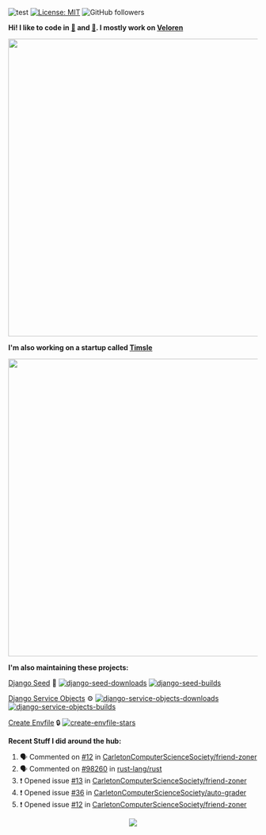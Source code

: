 ![test](https://hits.seeyoufarm.com/api/count/incr/badge.svg?url=https://github.com/AngelOnFira)
[![License: MIT](https://img.shields.io/badge/License-MIT-yellow.svg)](https://opensource.org/licenses/MIT)
![GitHub followers](https://img.shields.io/github/followers/angelonfira?style=social)

**Hi! I like to code in [:crab:](https://www.rust-lang.org/) and [:snake:](https://www.python.org/). I mostly work on [Veloren](https://veloren.net)**

<p align="center">
  <img width="600" src="https://media.discordapp.net/attachments/444005079410802699/730566298073038949/rsz_5f0656b6aa176.png">
</p>

**I'm also working on a startup called [Timsle](https://timsle.com)**

<p align="center">
  <img width="600" src="https://media.discordapp.net/attachments/444005079410802699/730566842674053130/rsz_5f0657242abb4.png">
</p>

**I'm also maintaining these projects:**

[Django Seed](https://github.com/Brobin/django-seed)
:seedling:
[![django-seed-downloads](https://pepy.tech/badge/django-seed)](https://pepy.tech/project/django-seed)
[![django-seed-builds](https://github.com/Brobin/django-seed/workflows/Test/badge.svg)](https://github.com/Brobin/django-seed)

[Django Service Objects](https://github.com/mixxorz/django-service-objects)
:gear:
[![django-service-objects-downloads](https://pepy.tech/badge/django-service-objects)](https://pepy.tech/project/django-service-objects)
[![django-service-objects-builds](https://github.com/mixxorz/django-service-objects/actions/workflows/test.yml/badge.svg)](https://github.com/mixxorz/django-service-objects/actions/workflows/test.yml)

[Create Envfile](https://github.com/SpicyPizza/create-envfile)
:lock:
[![create-envfile-stars](https://img.shields.io/github/stars/SpicyPizza/create-envfile?style=social)](https://github.com/SpicyPizza/create-envfile)

**Recent Stuff I did around the hub:**

<!--START_SECTION:activity-->
1. 🗣 Commented on [#12](https://github.com/CarletonComputerScienceSociety/friend-zoner/issues/12) in [CarletonComputerScienceSociety/friend-zoner](https://github.com/CarletonComputerScienceSociety/friend-zoner)
2. 🗣 Commented on [#98260](https://github.com/rust-lang/rust/issues/98260) in [rust-lang/rust](https://github.com/rust-lang/rust)
3. ❗️ Opened issue [#13](https://github.com/CarletonComputerScienceSociety/friend-zoner/issues/13) in [CarletonComputerScienceSociety/friend-zoner](https://github.com/CarletonComputerScienceSociety/friend-zoner)
4. ❗️ Opened issue [#36](https://github.com/CarletonComputerScienceSociety/auto-grader/issues/36) in [CarletonComputerScienceSociety/auto-grader](https://github.com/CarletonComputerScienceSociety/auto-grader)
5. ❗️ Opened issue [#12](https://github.com/CarletonComputerScienceSociety/friend-zoner/issues/12) in [CarletonComputerScienceSociety/friend-zoner](https://github.com/CarletonComputerScienceSociety/friend-zoner)
<!--END_SECTION:activity-->

<p align="center">
  <img src="https://github-profile-trophy.vercel.app/?username=angelonfira&column=4&theme=nord&margin-w=15&margin-h=15">
</p>

